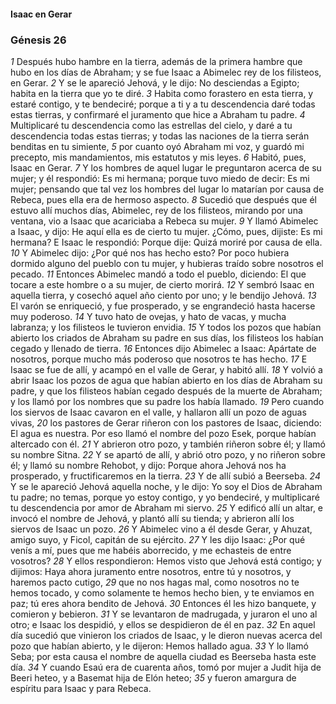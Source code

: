 #### Isaac en Gerar

### Génesis 26

_1_ Después hubo hambre en la tierra, además de la primera hambre que hubo en los días de Abraham; y se fue Isaac a Abimelec rey de los filisteos, en Gerar. 
_2_ Y se le apareció Jehová, y le dijo: No desciendas a Egipto; habita en la tierra que yo te diré. 
_3_ Habita como forastero en esta tierra, y estaré contigo, y te bendeciré; porque a ti y a tu descendencia daré todas estas tierras, y confirmaré el juramento que hice a Abraham tu padre. 
_4_ Multiplicaré tu descendencia como las estrellas del cielo, y daré a tu descendencia todas estas tierras; y todas las naciones de la tierra serán benditas en tu simiente, 
_5_ por cuanto oyó Abraham mi voz, y guardó mi precepto, mis mandamientos, mis estatutos y mis leyes. 
_6_ Habitó, pues, Isaac en Gerar. 
_7_ Y los hombres de aquel lugar le preguntaron acerca de su mujer; y él respondió: Es mi hermana; porque tuvo miedo de decir: Es mi mujer; pensando que tal vez los hombres del lugar lo matarían por causa de Rebeca, pues ella era de hermoso aspecto. 
_8_ Sucedió que después que él estuvo allí muchos días, Abimelec, rey de los filisteos, mirando por una ventana, vio a Isaac que acariciaba a Rebeca su mujer. 
_9_ Y llamó Abimelec a Isaac, y dijo: He aquí ella es de cierto tu mujer. ¿Cómo, pues, dijiste: Es mi hermana? E Isaac le respondió: Porque dije: Quizá moriré por causa de ella. 
_10_ Y Abimelec dijo: ¿Por qué nos has hecho esto? Por poco hubiera dormido alguno del pueblo con tu mujer, y hubieras traído sobre nosotros el pecado. 
_11_ Entonces Abimelec mandó a todo el pueblo, diciendo: El que tocare a este hombre o a su mujer, de cierto morirá. 
_12_ Y sembró Isaac en aquella tierra, y cosechó aquel año ciento por uno; y le bendijo Jehová. 
_13_ El varón se enriqueció, y fue prosperado, y se engrandeció hasta hacerse muy poderoso. 
_14_ Y tuvo hato de ovejas, y hato de vacas, y mucha labranza; y los filisteos le tuvieron envidia. 
_15_ Y todos los pozos que habían abierto los criados de Abraham su padre en sus días, los filisteos los habían cegado y llenado de tierra. 
_16_ Entonces dijo Abimelec a Isaac: Apártate de nosotros, porque mucho más poderoso que nosotros te has hecho. 
_17_ E Isaac se fue de allí, y acampó en el valle de Gerar, y habitó allí. 
_18_ Y volvió a abrir Isaac los pozos de agua que habían abierto en los días de Abraham su padre, y que los filisteos habían cegado después de la muerte de Abraham; y los llamó por los nombres que su padre los había llamado. 
_19_ Pero cuando los siervos de Isaac cavaron en el valle, y hallaron allí un pozo de aguas vivas, 
_20_ los pastores de Gerar riñeron con los pastores de Isaac, diciendo: El agua es nuestra. Por eso llamó el nombre del pozo Esek, porque habían altercado con él. 
_21_ Y abrieron otro pozo, y también riñeron sobre él; y llamó su nombre Sitna. 
_22_ Y se apartó de allí, y abrió otro pozo, y no riñeron sobre él; y llamó su nombre Rehobot, y dijo: Porque ahora Jehová nos ha prosperado, y fructificaremos en la tierra. 
_23_ Y de allí subió a Beerseba. 
_24_ Y se le apareció Jehová aquella noche, y le dijo: Yo soy el Dios de Abraham tu padre; no temas, porque yo estoy contigo, y yo bendeciré, y multiplicaré tu descendencia por amor de Abraham mi siervo. 
_25_ Y edificó allí un altar, e invocó el nombre de Jehová, y plantó allí su tienda; y abrieron allí los siervos de Isaac un pozo. 
_26_ Y Abimelec vino a él desde Gerar, y Ahuzat, amigo suyo, y Ficol, capitán de su ejército. 
_27_ Y les dijo Isaac: ¿Por qué venís a mí, pues que me habéis aborrecido, y me echasteis de entre vosotros? 
_28_ Y ellos respondieron: Hemos visto que Jehová está contigo; y dijimos: Haya ahora juramento entre nosotros, entre tú y nosotros, y haremos pacto cutigo, 
_29_ que no nos hagas mal, como nosotros no te hemos tocado, y como solamente te hemos hecho bien, y te enviamos en paz; tú eres ahora bendito de Jehová. 
_30_ Entonces él les hizo banquete, y comieron y bebieron. 
_31_ Y se levantaron de madrugada, y juraron el uno al otro; e Isaac los despidió, y ellos se despidieron de él en paz. 
_32_ En aquel día sucedió que vinieron los criados de Isaac, y le dieron nuevas acerca del pozo que habían abierto, y le dijeron: Hemos hallado agua. 
_33_ Y lo llamó Seba; por esta causa el nombre de aquella ciudad es Beerseba hasta este día. 
_34_ Y cuando Esaú era de cuarenta años, tomó por mujer a Judit hija de Beeri heteo, y a Basemat hija de Elón heteo; 
_35_ y fueron amargura de espíritu para Isaac y para Rebeca. 


